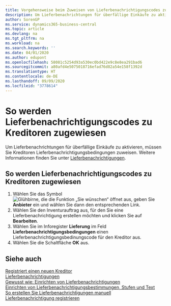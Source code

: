 ```yaml
---
title: Vorgehensweise beim Zuweisen von Lieferbenachrichtigungscodes zu Kreditoren
description: Um Lieferbenachrichtungen für überfällige Einkäufe zu aktivieren, müssen Sie Kreditoren Lieferbenachrichtigungsbedingungen zuweisen.
author: SorenGP
ms.service: dynamics365-business-central
ms.topic: article
ms.devlang: na
ms.tgt_pltfrm: na
ms.workload: na
ms.search.keywords: ''
ms.date: 04/01/2020
ms.author: edupont
ms.openlocfilehash: 58081c5254d93a530ec0bd422e9c8e8ea291bad6
ms.sourcegitcommit: a80afd4e5075018716efad76d82a54e158f1392d
ms.translationtype: HT
ms.contentlocale: de-DE
ms.lasthandoff: 09/09/2020
ms.locfileid: "3778614"
---
```

# <a name="assign-delivery-reminder-codes-to-vendors"></a>So werden Lieferbenachrichtigungscodes zu Kreditoren zugewiesen
Um Lieferbenachrichtungen für überfällige Einkäufe zu aktivieren, müssen Sie Kreditoren Lieferbenachrichtigungsbedingungen zuweisen. Weitere Informationen finden Sie unter [Lieferbenachrichtigungen](delivery-reminders.md).  

## <a name="to-assign-delivery-reminders-codes-to-vendors"></a>So werden Lieferbenachrichtigungscodes zu Kreditoren zugewiesen  

1.  Wählen Sie das Symbol ![Glühbirne, die die Funktion „Sie wünschen“ öffnet](../../media/ui-search/search_small.png "Sagen Sie mir, was Sie tun wollen") aus, geben Sie **Anbieter** ein und wählen Sie dann den entsprechenden Link.  
2.  Wählen Sie den Inventurauftrag aus, für den Sie eine Lieferbenachrichtigung erstellen möchten und klicken Sie auf **Bearbeiten**.  
3.  Wählen Sie im Inforegister **Lieferung** im Feld **Lieferbenachrichtigungsbedingungen** einen Lieferbenachrichtigungsbedinungscode für den Kreditor aus.  
4.  Wählen Sie die Schaltfläche **OK** aus.  

## <a name="see-also"></a>Siehe auch  
 [Registriert einen neuen Kreditor](../../purchasing-how-register-new-vendors.md)   
 [Lieferbenachrichtigungen](delivery-reminders.md)   
 [Gewusst wie: Einrichten von Lieferbenachrichtigungen](how-to-set-up-delivery-reminders.md)   
 [Einrichten von Lieferbenachrichtigungsbestimmungen, Stufen und Text](how-to-set-up-delivery-reminder-terms-levels-and-text.md)   
 [So erstellen Sie Lieferbenachrichtigungen manuell](how-to-create-delivery-reminders-manually.md)   
 [Lieferbenachrichtigung registrieren](how-to-issue-delivery-reminders.md)
